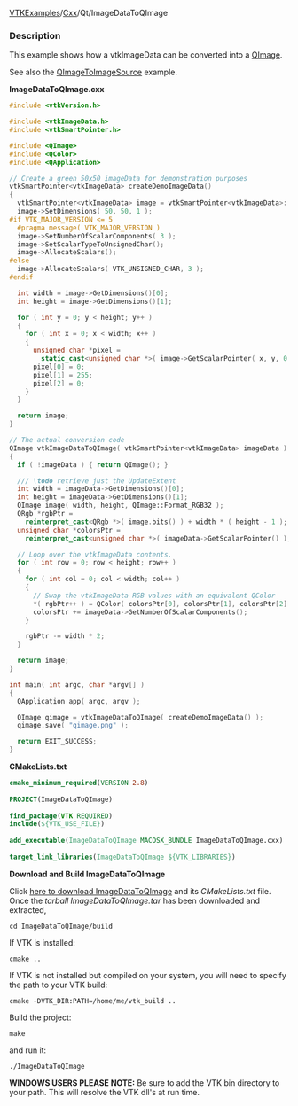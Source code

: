 [VTKExamples](/index/)/[Cxx](/Cxx)/Qt/ImageDataToQImage

### Description
This example shows how a vtkImageData can be converted into a [QImage](http://doc.qt.io/qt-5/qimage.html).

See also the [QImageToImageSource](Cxx/Qt/QImageToImageSource) example.

**ImageDataToQImage.cxx**
```c++
#include <vtkVersion.h>

#include <vtkImageData.h>
#include <vtkSmartPointer.h>

#include <QImage>
#include <QColor>
#include <QApplication>

// Create a green 50x50 imageData for demonstration purposes
vtkSmartPointer<vtkImageData> createDemoImageData()
{
  vtkSmartPointer<vtkImageData> image = vtkSmartPointer<vtkImageData>::New();
  image->SetDimensions( 50, 50, 1 );
#if VTK_MAJOR_VERSION <= 5
  #pragma message( VTK_MAJOR_VERSION )
  image->SetNumberOfScalarComponents( 3 );
  image->SetScalarTypeToUnsignedChar();
  image->AllocateScalars();
#else
  image->AllocateScalars( VTK_UNSIGNED_CHAR, 3 );
#endif

  int width = image->GetDimensions()[0];
  int height = image->GetDimensions()[1];

  for ( int y = 0; y < height; y++ )
  {
    for ( int x = 0; x < width; x++ )
    {
      unsigned char *pixel =
        static_cast<unsigned char *>( image->GetScalarPointer( x, y, 0 ) );
      pixel[0] = 0;
      pixel[1] = 255;
      pixel[2] = 0;
    }
  }

  return image;
}

// The actual conversion code
QImage vtkImageDataToQImage( vtkSmartPointer<vtkImageData> imageData )
{
  if ( !imageData ) { return QImage(); }

  /// \todo retrieve just the UpdateExtent
  int width = imageData->GetDimensions()[0];
  int height = imageData->GetDimensions()[1];
  QImage image( width, height, QImage::Format_RGB32 );
  QRgb *rgbPtr =
    reinterpret_cast<QRgb *>( image.bits() ) + width * ( height - 1 );
  unsigned char *colorsPtr =
    reinterpret_cast<unsigned char *>( imageData->GetScalarPointer() );

  // Loop over the vtkImageData contents.
  for ( int row = 0; row < height; row++ )
  {
    for ( int col = 0; col < width; col++ )
    {
      // Swap the vtkImageData RGB values with an equivalent QColor
      *( rgbPtr++ ) = QColor( colorsPtr[0], colorsPtr[1], colorsPtr[2] ).rgb();
      colorsPtr += imageData->GetNumberOfScalarComponents();
    }

    rgbPtr -= width * 2;
  }

  return image;
}

int main( int argc, char *argv[] )
{
  QApplication app( argc, argv );

  QImage qimage = vtkImageDataToQImage( createDemoImageData() );
  qimage.save( "qimage.png" );

  return EXIT_SUCCESS;
}
```
**CMakeLists.txt**
```cmake
cmake_minimum_required(VERSION 2.8)
 
PROJECT(ImageDataToQImage)
 
find_package(VTK REQUIRED)
include(${VTK_USE_FILE})
 
add_executable(ImageDataToQImage MACOSX_BUNDLE ImageDataToQImage.cxx)
 
target_link_libraries(ImageDataToQImage ${VTK_LIBRARIES})
```

**Download and Build ImageDataToQImage**

Click [here to download ImageDataToQImage](https://github.com/lorensen/VTKWikiExamplesTarballs/raw/master/ImageDataToQImage.tar) and its *CMakeLists.txt* file.
Once the *tarball ImageDataToQImage.tar* has been downloaded and extracted,
```
cd ImageDataToQImage/build 
```
If VTK is installed:
```
cmake ..
```
If VTK is not installed but compiled on your system, you will need to specify the path to your VTK build:
```
cmake -DVTK_DIR:PATH=/home/me/vtk_build ..
```
Build the project:
```
make
```
and run it:
```
./ImageDataToQImage
```
**WINDOWS USERS PLEASE NOTE:** Be sure to add the VTK bin directory to your path. This will resolve the VTK dll's at run time.

